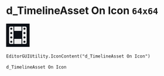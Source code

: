 # d_TimelineAsset On Icon `64x64`
<img src="/img/d_TimelineAsset%20On%20Icon.png" width=64 height=64>

``` CSharp
EditorGUIUtility.IconContent("d_TimelineAsset On Icon")
```
```
d_TimelineAsset On Icon
```
